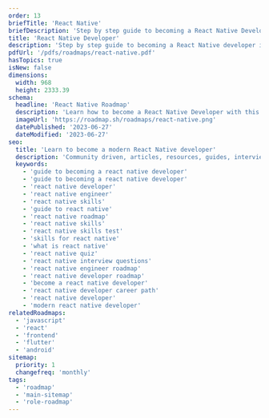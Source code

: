 ```yaml
---
order: 13
briefTitle: 'React Native'
briefDescription: 'Step by step guide to becoming a React Native Developer in 2023'
title: 'React Native Developer'
description: 'Step by step guide to becoming a React Native developer in 2023'
pdfUrl: '/pdfs/roadmaps/react-native.pdf'
hasTopics: true
isNew: false
dimensions:
  width: 968
  height: 2333.39
schema:
  headline: 'React Native Roadmap'
  description: 'Learn how to become a React Native Developer with this interactive step by step guide in 2023. We also have resources and short descriptions attached to the roadmap items so you can get everything you want to learn in one place.'
  imageUrl: 'https://roadmap.sh/roadmaps/react-native.png'
  datePublished: '2023-06-27'
  dateModified: '2023-06-27'
seo:
  title: 'Learn to become a modern React Native developer'
  description: 'Community driven, articles, resources, guides, interview questions, quizzes for react native development. Learn to become a modern React Native developer by following the steps, skills, resources and guides listed in this roadmap.'
  keywords:
    - 'guide to becoming a react native developer'
    - 'guide to becoming a react native developer'
    - 'react native developer'
    - 'react native engineer'
    - 'react native skills'
    - 'guide to react native'
    - 'react native roadmap'
    - 'react native skills'
    - 'react native skills test'
    - 'skills for react native'
    - 'what is react native'
    - 'react native quiz'
    - 'react native interview questions'
    - 'react native engineer roadmap'
    - 'react native developer roadmap'
    - 'become a react native developer'
    - 'react native developer career path'
    - 'react native developer'
    - 'modern react native developer'
relatedRoadmaps:
  - 'javascript'
  - 'react'
  - 'frontend'
  - 'flutter'
  - 'android'
sitemap:
  priority: 1
  changefreq: 'monthly'
tags:
  - 'roadmap'
  - 'main-sitemap'
  - 'role-roadmap'
---
```

